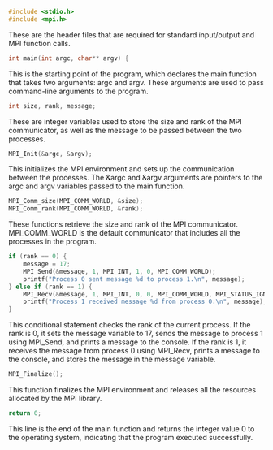 ```c
#include <stdio.h>
#include <mpi.h>
```
These are the header files that are required for standard input/output and MPI function calls.

```c
int main(int argc, char** argv) {
```
This is the starting point of the program, which declares the main function that takes two arguments: argc and argv. These arguments are used to pass command-line arguments to the program.

```c
int size, rank, message;
```
These are integer variables used to store the size and rank of the MPI communicator, as well as the message to be passed between the two processes.

```c
MPI_Init(&argc, &argv);
```
This initializes the MPI environment and sets up the communication between the processes. The &argc and &argv arguments are pointers to the argc and argv variables passed to the main function.

```c
MPI_Comm_size(MPI_COMM_WORLD, &size);
MPI_Comm_rank(MPI_COMM_WORLD, &rank);
```
These functions retrieve the size and rank of the MPI communicator. MPI_COMM_WORLD is the default communicator that includes all the processes in the program.

```c
if (rank == 0) {
    message = 17;
    MPI_Send(&message, 1, MPI_INT, 1, 0, MPI_COMM_WORLD);
    printf("Process 0 sent message %d to process 1.\n", message);
} else if (rank == 1) {
    MPI_Recv(&message, 1, MPI_INT, 0, 0, MPI_COMM_WORLD, MPI_STATUS_IGNORE);
    printf("Process 1 received message %d from process 0.\n", message);
}
```
This conditional statement checks the rank of the current process. If the rank is 0, it sets the message variable to 17, sends the message to process 1 using MPI_Send, and prints a message to the console. If the rank is 1, it receives the message from process 0 using MPI_Recv, prints a message to the console, and stores the message in the message variable.

```c
MPI_Finalize();
```
This function finalizes the MPI environment and releases all the resources allocated by the MPI library.

```c
return 0;
```
This line is the end of the main function and returns the integer value 0 to the operating system, indicating that the program executed successfully.